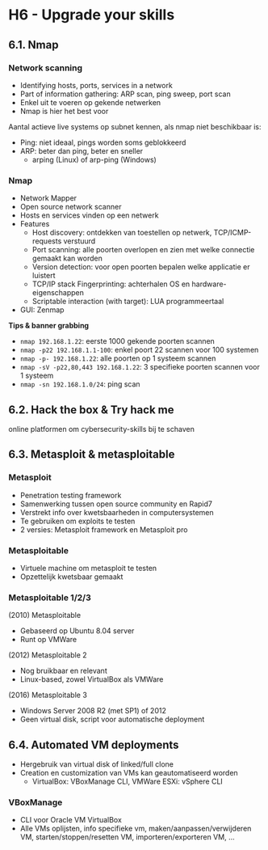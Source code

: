 # H6 - Upgrade your skills

## 6.1. Nmap

### Network scanning
- Identifying hosts, ports, services in a network
- Part of information gathering: ARP scan, ping sweep, port scan
- Enkel uit te voeren op gekende netwerken
- Nmap is hier het best voor

Aantal actieve live systems op subnet kennen, als nmap niet beschikbaar is:
- Ping: niet ideaal, pings worden soms geblokkeerd
- ARP: beter dan ping, beter en sneller
  - arping (Linux) of arp-ping (Windows)

### Nmap
- Network Mapper
- Open source network scanner
- Hosts en services vinden op een netwerk
- Features
  - Host discovery: ontdekken van toestellen op netwerk, TCP/ICMP-requests verstuurd
  - Port scanning: alle poorten overlopen en zien met welke connectie gemaakt kan worden
  - Version detection: voor open poorten bepalen welke applicatie er luistert
  - TCP/IP stack Fingerprinting: achterhalen OS en hardware-eigenschappen
  - Scriptable interaction (with target): LUA programmeertaal
- GUI: Zenmap

**Tips & banner grabbing**
- ```nmap 192.168.1.22```: eerste 1000 gekende poorten scannen
- ```nmap -p22 192.168.1.1-100```: enkel poort 22 scannen voor 100 systemen
- ```nmap -p- 192.168.1.22```: alle poorten op 1 systeem scannen
- ```nmap -sV -p22,80,443 192.168.1.22```: 3 specifieke poorten scannen voor 1 systeem
- ```nmap -sn 192.168.1.0/24```: ping scan

## 6.2. Hack the box & Try hack me
online platformen om cybersecurity-skills bij te schaven  

<div style="page-break-after: always; visibility: hidden"> 
<!--\pagebreak--> 
</div>

## 6.3. Metasploit & metasploitable

### Metasploit
- Penetration testing framework
- Samenwerking tussen open source community en Rapid7
- Verstrekt info over kwetsbaarheden in computersystemen
- Te gebruiken om exploits te testen
- 2 versies: Metasploit framework en Metasploit pro

### Metasploitable
- Virtuele machine om metasploit te testen
- Opzettelijk kwetsbaar gemaakt

### Metasploitable 1/2/3
(2010) Metasploitable
- Gebaseerd op Ubuntu 8.04 server
- Runt op VMWare

(2012) Metasploitable 2
- Nog bruikbaar en relevant
- Linux-based, zowel VirtualBox als VMWare

(2016) Metasploitable 3
- Windows Server 2008 R2 (met SP1) of 2012
- Geen virtual disk, script voor automatische deployment

## 6.4. Automated VM deployments
- Hergebruik van virtual disk of linked/full clone
- Creation en customization van VMs kan geautomatiseerd worden  
  - VirtualBox: VBoxManage CLI, VMWare ESXi: vSphere CLI

### VBoxManage
- CLI voor Oracle VM VirtualBox
- Alle VMs oplijsten, info specifieke vm, maken/aanpassen/verwijderen VM, starten/stoppen/resetten VM, importeren/exporteren VM, ...